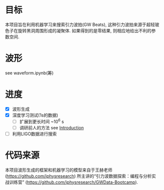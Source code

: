 # 目标
本项目旨在利用机器学习来搜索引力波拍(GW Beats), 这种引力波拍来源于超轻玻色子在旋转黑洞周围形成的凝聚体. 如果得到的是零结果, 则相应地给出不利的参数空间.
# 波形
see waveform.ipynb(筹)
# 进度
- [x] 波形生成
- [x] 深度学习测试(1s的数据)
   - [ ] 扩展到更长时间 ~$10^6$ s
   - [ ] 调研前人的方法 see [Introduction](note/Introduction.md)
- [ ] 利用LIGO数据进行搜索
# 代码来源
本项目波形生成的框架和机器学习的模型来自于王赫老师 (https://github.com/iphysresearch) 所主讲的“引力波数据探索：编程与分析实战训练营” (https://github.com/iphysresearch/GWData-Bootcamp).

